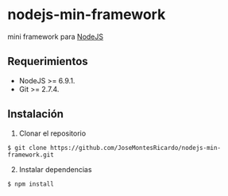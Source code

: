 # nodejs-min-framework
mini framework para [NodeJS](https://github.com/nodejs/node)

## Requerimientos
- NodeJS  >=  6.9.1.
- Git >= 2.7.4.


## Instalación
1. Clonar el repositorio
```
$ git clone https://github.com/JoseMontesRicardo/nodejs-min-framework.git
```

2. Instalar dependencias
```
$ npm install
```
